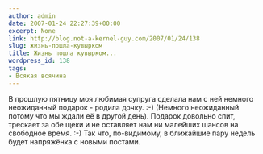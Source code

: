 ```yaml
---
author: admin
date: 2007-01-24 22:27:39+00:00
excerpt: None
link: http://blog.not-a-kernel-guy.com/2007/01/24/138
slug: жизнь-пошла-кувырком
title: Жизнь пошла кувырком...
wordpress_id: 138
tags:
- Всякая всячина
---
```


В прошлую пятницу моя любимая супруга сделала нам с ней немного неожиданный подарок - родила дочку. :-) (Немного неожиданный потому что мы ждали её в другой день). Подарок довольно спит, трескает за обе щеки и не оставляет нам ни малейших шансов на свободное время. :-) Так что, по-видимому, в ближайшие пару недель будет напряжёнка с новыми постами.
